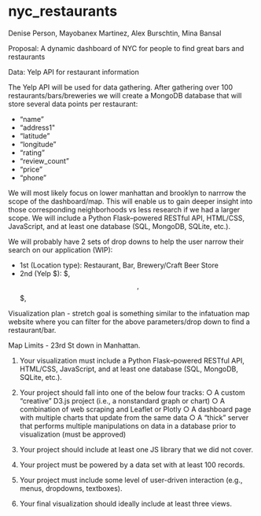 # nyc_restaurants

Denise Person, Mayobanex Martinez, Alex Burschtin, Mina Bansal

Proposal:
A dynamic dashboard of NYC for people to find great bars and restaurants

Data: Yelp API for restaurant information

The Yelp API will be used for data gathering. After gathering over 100 restaurants/bars/breweries we will create a MongoDB database that will store several data points per restaurant:

* “name”
* “address1"
* “latitude”
* “longitude”
* “rating”
* “review_count”
* “price”
* “phone”

We will most likely focus on lower manhattan and brooklyn to narrrow the scope of the dashboard/map. This will enable us to gain deeper insight into those corresponding neighborhoods vs less research if we had a larger scope.
We will include a Python Flask–powered RESTful API, HTML/CSS, JavaScript, and at least one database (SQL, MongoDB, SQLite, etc.).

We will probably have 2 sets of drop downs to help the user narrow their search on our application (WIP):

* 1st (Location type): Restaurant, Bar, Brewery/Craft Beer Store
* 2nd (Yelp $): $, $$, $$$, $$$$

Visualization plan - stretch goal is something similar to the infatuation map website where you can filter for the above parameters/drop down to find a restaurant/bar. 

Map Limits - 23rd St down in Manhattan.  

1. Your visualization must include a Python Flask–powered RESTful API, HTML/CSS, JavaScript, and at least one database (SQL, MongoDB, SQLite, etc.). 

2. Your project should fall into one of the below four tracks:
  ○ A custom “creative” D3.js project (i.e., a nonstandard graph or chart)
  ○ A combination of web scraping and Leaflet or Plotly
  ○ A dashboard page with multiple charts that update from the same data
  ○ A “thick” server that performs multiple manipulations on data in a database prior to visualization (must be approved)
3. Your project should include at least one JS library that we did not cover.
4. Your project must be powered by a data set with at least 100 records.
5. Your project must include some level of user-driven interaction (e.g., menus, dropdowns, textboxes).
6. Your final visualization should ideally include at least three views. 
